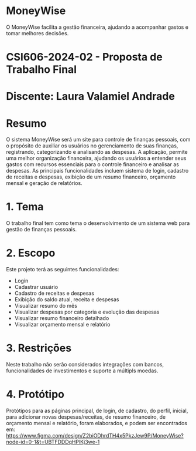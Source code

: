 # MoneyWise
O MoneyWise facilita a gestão financeira, ajudando a acompanhar gastos e tomar melhores decisões.
# CSI606-2024-02 - Proposta de Trabalho Final
# Discente: Laura Valamiel Andrade
# Resumo
O sistema MoneyWise será um site para controle de finanças pessoais, com o propósito de auxiliar os usuários no gerenciamento de suas finanças, registrando, categorizando e analisando as despesas. 
A aplicação, permite uma melhor organização financeira, ajudando os usuários a entender seus gastos com recursos essenciais para o controle financeiro e analisar as despesas. As principais funcionalidades incluem sistema de login, cadastro de receitas e despesas, exibição de um resumo financeiro, orçamento mensal e geração de relatórios.
# 1. Tema
O trabalho final tem como tema o desenvolvimento de um sistema web para gestão de finanças pessoais. 
# 2. Escopo
Este projeto terá as seguintes funcionalidades:
- Login
- Cadastrar usuário
- Cadastro de receitas e despesas
- Exibição do saldo atual, receita e despesas
- Visualizar resumo do mês
- Visualizar despesas por categoria e evolução das despesas
- Visualizar resumo financeiro detalhado
- Visualizar orçamento mensal e relatório
# 3. Restrições
Neste trabalho não serão considerados integrações com bancos, funcionalidades de investimentos e suporte a múltipls moedas.
# 4. Protótipo
Protótipos para as páginas principal, de login, de cadastro, do perfil, inicial, para adicionar novas despesas/receitas, de resumo financeiro, de orçamento mensal e relatório, foram elaborados, e podem ser encontrados em: 
https://www.figma.com/design/Z2biODhrdTH4x5PkzJew9P/MoneyWise?node-id=0-1&t=UBTFDDDqHPlKj3we-1
